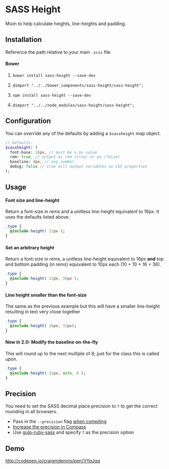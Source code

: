 # SASS Height
Mixin to help calculate heights, line-heights and padding.

## Installation
Reference the path relative to your main `.scss` file

#### Bower
1. `bower install sass-height --save-dev`
2. `@import "../../bower_components/sass-height/sass-height";`

1. `npm install sass-height --save-dev`
2. `@import "../../node_modules/sass-height/sass-height";`

## Configuration
You can override any of the defaults by adding a `$sassheight` map object.

```sass
// Defaults:
$sassheight: (
  font-base: 16px, // must be a px value
  rem: true, // output as rem (true) or px (false)
  baseline: 4px, // any number
  debug: false // true will output variables as CSS properties
);
```

## Usage

#### Font size and line-height
Return a font-size in rems and a unitless line-height equivalent to 16px. It uses the defaults listed above.

```sass
.type {
  @include height( 12px );
}
```

#### Set an arbitrary height
Return a font-size in rems, a unitless line-height equivalent to 16px **and** top and bottom padding (in rems) equivalent to 10px each (10 + 10 + 16 = 36).

```sass
.type {
  @include height( 12px, 36px );
}
```

#### Line height smaller than the font-size
The same as the previous example but this will have a smaller line-height resulting in text very close together

```sass
.type {
  @include height( 36px, 32px);
}
```

#### New in 2.0: Modify the baseline on-the-fly
This will round up to the next multiple of 8; just for the class this is called upon.

```sass
.type {
  @include height( 32px, auto, 8 );
}
```

## Precision
You need to set the SASS decimal place precision to `7` to get the correct rounding in all browsers.

- Pass in the `--precision` flag [when compiling](http://sass-lang.com/documentation/file.SASS_CHANGELOG.html#318)
- [Increase the precision in Compass](http://stackoverflow.com/questions/7672473/sass-and-rounding-down-numbers-can-this-be-configured)
- Use [gulp-ruby-sass](https://github.com/sindresorhus/gulp-ruby-sass#precision) and specify `7` as the precision option

## Demo
http://codepen.io/craigmdennis/pen/VYqJqq
